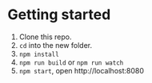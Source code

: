 # Getting started

1. Clone this repo.
1. `cd` into the new folder.
1. `npm install`
1. `npm run build` or `npm run watch`
1. `npm start`, open http://localhost:8080
